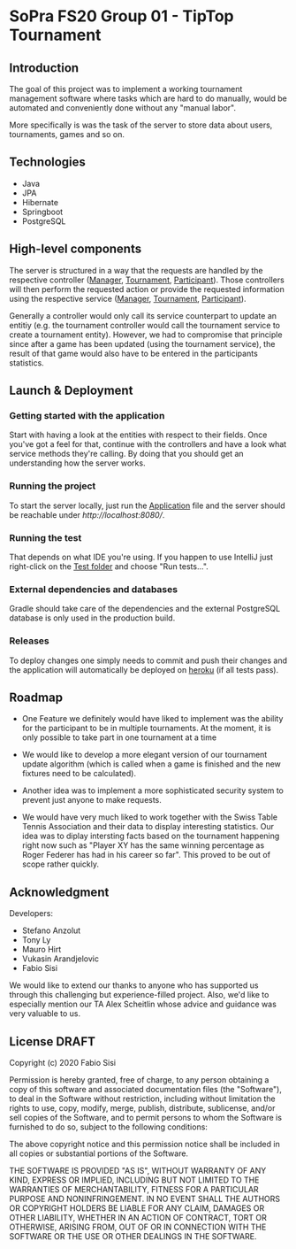 # SoPra FS20 Group 01 - TipTop Tournament

## Introduction
The goal of this project was to implement a working tournament management software where tasks which are hard to do manually, would be automated and conveniently done without any "manual labor".

More specifically is was the task of the server to store data about users, tournaments, games and so on.

## Technologies

-   Java
-   JPA
-   Hibernate
-   Springboot
-   PostgreSQL

## High-level components
The server is structured in a way that the requests are handled by the respective controller ([Manager](src/main/java/ch/uzh/ifi/seal/soprafs20/controller/ManagerController.java), [Tournament](src/main/java/ch/uzh/ifi/seal/soprafs20/controller/TournamentController.java), [Participant](src/main/java/ch/uzh/ifi/seal/soprafs20/controller/ParticipantController.java)). Those controllers will then perform the requested action or provide the requested information using the respective service ([Manager](src/main/java/ch/uzh/ifi/seal/soprafs20/service/ManagerService.java), [Tournament](src/main/java/ch/uzh/ifi/seal/soprafs20/service/TournamentService.java), [Participant](src/main/java/ch/uzh/ifi/seal/soprafs20/service/ParticipantService.java)).

Generally a controller would only call its service counterpart to update an entitiy (e.g. the tournament controller would call the tournament service to create a tournament entity). However, we had to compromise that principle since after a game has been updated (using the tournament service), the result of that game would also have to be entered in the participants statistics.

## Launch & Deployment

### Getting started with the application
Start with having a look at the entities with respect to their fields. Once you've got a feel for that, continue with the controllers and have a look what service methods they're calling. By doing that you should get an understanding how the server works.

### Running the project
To start the server locally, just run the [Application](src/main/java/ch/uzh/ifi/seal/soprafs20/Application.java) file and the server should be reachable under *http://localhost:8080/*.

### Running the test
That depends on what IDE you're using. If you happen to use IntelliJ just right-click on the [Test folder](src/test) and choose "Run tests...".

### External dependencies and databases
Gradle should take care of the dependencies and the external PostgreSQL database is only used in the production build.

### Releases
To deploy changes one simply needs to commit and push their changes and the application will automatically be deployed on [heroku](https://sopra-fs20-group-01-server.herokuapp.com/) (if all tests pass).

## Roadmap
-   One Feature we definitely would have liked to implement was the ability for the participant to be in multiple tournaments. At the moment, it is only possible to take part in one tournament at a time

-   We would like to develop a more elegant version of our tournament update algorithm (which is called when a game is finished and the new fixtures need to be calculated).

-   Another idea was to implement a more sophisticated security system to prevent just anyone to make requests.

-   We would have very much liked to work together with the Swiss Table Tennis Association and their data to display interesting statistics. Our idea was to diplay intersting facts based on the tournament happening right now such as "Player XY has the same winning percentage as Roger Federer has had in his career so far". This proved to be out of scope rather quickly.

## Acknowledgment
Developers:
-   Stefano Anzolut
-   Tony Ly
-   Mauro Hirt
-   Vukasin Arandjelovic
-   Fabio Sisi

We would like to extend our thanks to anyone who has supported us through this challenging but experience-filled project. Also, we'd like to especially mention our TA Alex Scheitlin whose advice and guidance was very valuable to us.

## License DRAFT
Copyright (c) 2020 Fabio Sisi

Permission is hereby granted, free of charge, to any person obtaining a copy
of this software and associated documentation files (the "Software"), to deal
in the Software without restriction, including without limitation the rights
to use, copy, modify, merge, publish, distribute, sublicense, and/or sell
copies of the Software, and to permit persons to whom the Software is
furnished to do so, subject to the following conditions:

The above copyright notice and this permission notice shall be included in all
copies or substantial portions of the Software.

THE SOFTWARE IS PROVIDED "AS IS", WITHOUT WARRANTY OF ANY KIND, EXPRESS OR
IMPLIED, INCLUDING BUT NOT LIMITED TO THE WARRANTIES OF MERCHANTABILITY,
FITNESS FOR A PARTICULAR PURPOSE AND NONINFRINGEMENT. IN NO EVENT SHALL THE
AUTHORS OR COPYRIGHT HOLDERS BE LIABLE FOR ANY CLAIM, DAMAGES OR OTHER
LIABILITY, WHETHER IN AN ACTION OF CONTRACT, TORT OR OTHERWISE, ARISING FROM,
OUT OF OR IN CONNECTION WITH THE SOFTWARE OR THE USE OR OTHER DEALINGS IN THE
SOFTWARE.